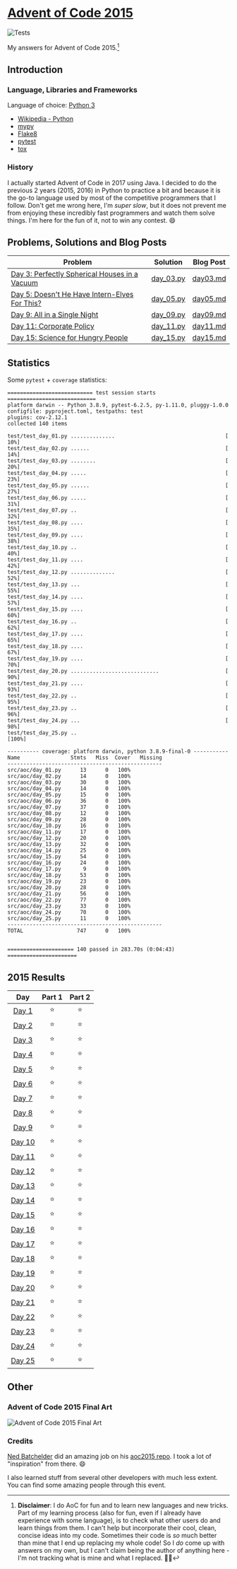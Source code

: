 # [Advent of Code 2015](https://adventofcode.com/2015)

![Tests](https://github.com/eduellery/aoc-2015/actions/workflows/aoc-2015.yml/badge.svg)

My answers for Advent of Code 2015.[^disclaimer]

## Introduction

### Language, Libraries and Frameworks

Language of choice: [Python 3](https://www.python.org/)

* [Wikipedia - Python](https://en.wikipedia.org/wiki/Python_(programming_language))
* [mypy](http://mypy-lang.org/)
* [Flake8](https://flake8.pycqa.org/)
* [pytest](https://docs.pytest.org/)
* [tox](https://pypi.org/project/tox/)

### History

I actually started Advent of Code in 2017 using Java. I decided to do the previous 2 years (2015, 2016) in Python to practice a bit and because it is the go-to language used by most of the competitive programmers that I follow. Don't get me wrong here, I'm _super slow_, but it does not prevent me from enjoying these incredibly fast programmers and watch them solve things. I'm here for the fun of it, not to win any contest. :smile:

## Problems, Solutions and Blog Posts

| Problem | Solution | Blog Post |
| ------- | -------- | --------- |
| [Day 3: Perfectly Spherical Houses in a Vacuum](https://adventofcode.com/2015/day/3) |[day_03.py](src/aoc/day_03.py)|[day03.md](doc/day03.md)|
| [Day 5: Doesn't He Have Intern-Elves For This?](https://adventofcode.com/2015/day/5) |[day_05.py](src/aoc/day_05.py)|[day05.md](doc/day05.md)|
| [Day 9: All in a Single Night](https://adventofcode.com/2015/day/9)                  |[day_09.py](src/aoc/day_09.py)|[day09.md](doc/day09.md)|
| [Day 11: Corporate Policy](https://adventofcode.com/2015/day/11)                     |[day_11.py](src/aoc/day_11.py)|[day11.md](doc/day11.md)|
| [Day 15: Science for Hungry People](https://adventofcode.com/2015/day/15)            |[day_15.py](src/aoc/day_15.py)|[day15.md](doc/day15.md)|

## Statistics

Some `pytest` + `coverage` statistics:

```
=========================== test session starts ============================
platform darwin -- Python 3.8.9, pytest-6.2.5, py-1.11.0, pluggy-1.0.0
configfile: pyproject.toml, testpaths: test
plugins: cov-2.12.1
collected 140 items                                                        

test/test_day_01.py ..............                                   [ 10%]
test/test_day_02.py ......                                           [ 14%]
test/test_day_03.py ........                                         [ 20%]
test/test_day_04.py .....                                            [ 23%]
test/test_day_05.py ......                                           [ 27%]
test/test_day_06.py .....                                            [ 31%]
test/test_day_07.py ..                                               [ 32%]
test/test_day_08.py ....                                             [ 35%]
test/test_day_09.py ....                                             [ 38%]
test/test_day_10.py ..                                               [ 40%]
test/test_day_11.py ....                                             [ 42%]
test/test_day_12.py ..............                                   [ 52%]
test/test_day_13.py ...                                              [ 55%]
test/test_day_14.py ....                                             [ 57%]
test/test_day_15.py ....                                             [ 60%]
test/test_day_16.py ..                                               [ 62%]
test/test_day_17.py ....                                             [ 65%]
test/test_day_18.py ....                                             [ 67%]
test/test_day_19.py ....                                             [ 70%]
test/test_day_20.py ............................                     [ 90%]
test/test_day_21.py ....                                             [ 93%]
test/test_day_22.py ..                                               [ 95%]
test/test_day_23.py ..                                               [ 96%]
test/test_day_24.py ...                                              [ 98%]
test/test_day_25.py ..                                               [100%]

---------- coverage: platform darwin, python 3.8.9-final-0 -----------
Name                Stmts   Miss  Cover   Missing
-------------------------------------------------
src/aoc/day_01.py      13      0   100%
src/aoc/day_02.py      14      0   100%
src/aoc/day_03.py      30      0   100%
src/aoc/day_04.py      14      0   100%
src/aoc/day_05.py      15      0   100%
src/aoc/day_06.py      36      0   100%
src/aoc/day_07.py      37      0   100%
src/aoc/day_08.py      12      0   100%
src/aoc/day_09.py      28      0   100%
src/aoc/day_10.py      16      0   100%
src/aoc/day_11.py      17      0   100%
src/aoc/day_12.py      20      0   100%
src/aoc/day_13.py      32      0   100%
src/aoc/day_14.py      25      0   100%
src/aoc/day_15.py      54      0   100%
src/aoc/day_16.py      24      0   100%
src/aoc/day_17.py       9      0   100%
src/aoc/day_18.py      53      0   100%
src/aoc/day_19.py      23      0   100%
src/aoc/day_20.py      28      0   100%
src/aoc/day_21.py      56      0   100%
src/aoc/day_22.py      77      0   100%
src/aoc/day_23.py      33      0   100%
src/aoc/day_24.py      70      0   100%
src/aoc/day_25.py      11      0   100%
-------------------------------------------------
TOTAL                 747      0   100%


===================== 140 passed in 283.70s (0:04:43) ======================
```

<!--- advent_readme_stars table --->
## 2015 Results

| Day | Part 1 | Part 2 |
| :---: | :---: | :---: |
| [Day 1](https://adventofcode.com/2015/day/1) | ⭐ | ⭐ |
| [Day 2](https://adventofcode.com/2015/day/2) | ⭐ | ⭐ |
| [Day 3](https://adventofcode.com/2015/day/3) | ⭐ | ⭐ |
| [Day 4](https://adventofcode.com/2015/day/4) | ⭐ | ⭐ |
| [Day 5](https://adventofcode.com/2015/day/5) | ⭐ | ⭐ |
| [Day 6](https://adventofcode.com/2015/day/6) | ⭐ | ⭐ |
| [Day 7](https://adventofcode.com/2015/day/7) | ⭐ | ⭐ |
| [Day 8](https://adventofcode.com/2015/day/8) | ⭐ | ⭐ |
| [Day 9](https://adventofcode.com/2015/day/9) | ⭐ | ⭐ |
| [Day 10](https://adventofcode.com/2015/day/10) | ⭐ | ⭐ |
| [Day 11](https://adventofcode.com/2015/day/11) | ⭐ | ⭐ |
| [Day 12](https://adventofcode.com/2015/day/12) | ⭐ | ⭐ |
| [Day 13](https://adventofcode.com/2015/day/13) | ⭐ | ⭐ |
| [Day 14](https://adventofcode.com/2015/day/14) | ⭐ | ⭐ |
| [Day 15](https://adventofcode.com/2015/day/15) | ⭐ | ⭐ |
| [Day 16](https://adventofcode.com/2015/day/16) | ⭐ | ⭐ |
| [Day 17](https://adventofcode.com/2015/day/17) | ⭐ | ⭐ |
| [Day 18](https://adventofcode.com/2015/day/18) | ⭐ | ⭐ |
| [Day 19](https://adventofcode.com/2015/day/19) | ⭐ | ⭐ |
| [Day 20](https://adventofcode.com/2015/day/20) | ⭐ | ⭐ |
| [Day 21](https://adventofcode.com/2015/day/21) | ⭐ | ⭐ |
| [Day 22](https://adventofcode.com/2015/day/22) | ⭐ | ⭐ |
| [Day 23](https://adventofcode.com/2015/day/23) | ⭐ | ⭐ |
| [Day 24](https://adventofcode.com/2015/day/24) | ⭐ | ⭐ |
| [Day 25](https://adventofcode.com/2015/day/25) | ⭐ | ⭐ |
<!--- advent_readme_stars table --->

## Other

### Advent of Code 2015 Final Art

![Advent of Code 2015 Final Art](doc/aoc2015.png "Advent of Code 2015 Final Art")

### Credits

[Ned Batchelder](https://github.com/nedbat) did an amazing job on his [aoc2015 repo](https://github.com/nedbat/adventofcode2015). I took a lot of "inspiration" from there. :smile:

I also learned stuff from several other developers with much less extent. You can find some amazing people through this event.

[^disclaimer]: **Disclaimer**: I do AoC for fun and to learn new languages and new tricks. Part of my learning process (also for fun, even if I
already have experience with some language), is to check what other users do and learn things from them. I can't help but incorporate
their cool, clean, concise ideas into my code. Sometimes their code is *so* much better than mine that I end up replacing my whole code!
So I *do* come up with answers on my own, but I can't claim being the author of anything here - I'm not tracking what is mine and what I replaced. 🤷🏽‍
